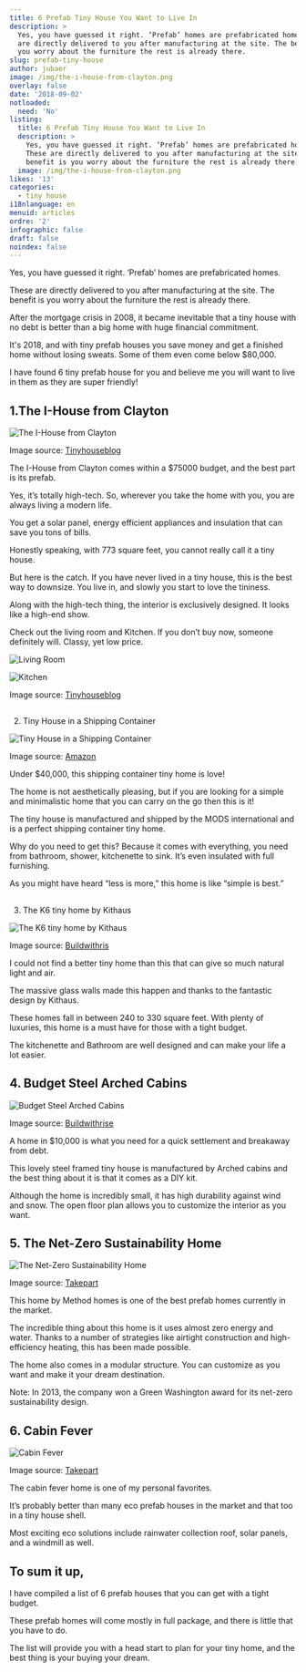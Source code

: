 ```yaml
---
title: 6 Prefab Tiny House You Want to Live In
description: >
  Yes, you have guessed it right. ‘Prefab’ homes are prefabricated homes. These
  are directly delivered to you after manufacturing at the site. The benefit is
  you worry about the furniture the rest is already there.
slug: prefab-tiny-house
author: jubaer
image: /img/the-i-house-from-clayton.png
overlay: false
date: '2018-09-02'
notloaded:
  need: 'No'
listing:
  title: 6 Prefab Tiny House You Want to Live In
  description: >
    Yes, you have guessed it right. ‘Prefab’ homes are prefabricated homes.
    These are directly delivered to you after manufacturing at the site. The
    benefit is you worry about the furniture the rest is already there.
  image: /img/the-i-house-from-clayton.png
likes: '13'
categories:
  - tiny house
i18nlanguage: en
menuid: articles
ordre: '2'
infographic: false
draft: false
noindex: false
---
```

Yes, you have guessed it right. ‘Prefab’ homes are prefabricated homes. 

These are directly delivered to you after manufacturing at the site. The benefit is you worry about the furniture the rest is already there.

After the mortgage crisis in 2008, it became inevitable that a tiny house with no debt is better than a big home with huge financial commitment.

It's 2018, and with tiny prefab houses you save money and get a finished home without losing sweats. Some of them even come below $80,000. 

I have found 6 tiny prefab house for you and believe me you will want to live in them as they are super friendly!



## 1.The I-House from Clayton



![The I-House from Clayton](/img/the-i-house-from-clayton.png)

Image source: [Tinyhouseblog](http://tinyhouseblog.com/pre-fab/clayton-i-house/)



The I-House from Clayton comes within a $75000 budget, and the best part is its prefab.

Yes, it’s totally high-tech. So, wherever you take the home with you, you are always living a modern life.

You get a solar panel, energy efficient appliances and insulation that can save you tons of bills. 

Honestly speaking, with 773 square feet, you cannot really call it a tiny house.

But here is the catch. If you have never lived in a tiny house, this is the best way to downsize. You live in, and slowly you start to love the tininess. 

Along with the high-tech thing, the interior is exclusively designed. It looks like a high-end show. 

Check out the living room and Kitchen. If you don’t buy now, someone definitely will. Classy, yet low price.



![Living Room](/img/living-room.png)



![Kitchen](/img/kitchen.png)

Image source: [Tinyhouseblog](http://tinyhouseblog.com/pre-fab/clayton-i-house/)

## 2. Tiny House in a Shipping Container



![Tiny House in a Shipping Container](/img/tiny-house-in-a-shipping-container.jpg)

Image source: [Amazon](https://www.amazon.com/gp/product/B073FZ8PP9/)



Under $40,000, this shipping container tiny home is love!

The home is not aesthetically pleasing, but if you are looking for a simple and minimalistic home that you can carry on the go then this is it!

The tiny house is manufactured and shipped by the MODS international and is a perfect shipping container tiny home. 

Why do you need to get this? Because it comes with everything, you need from bathroom, shower, kitchenette to sink. It’s even insulated with full furnishing.

As you might have heard “less is more,” this home is like “simple is best.”

## 3. The K6 tiny home by Kithaus



![The K6 tiny home by Kithaus](/img/the-k6-tiny-home-by-kithaus.png)

Image source: [Buildwithris](https://www.buildwithrise.com/stories/5-prefab-tiny-homes)



I could not find a better tiny home than this that can give so much natural light and air. 

The massive glass walls made this happen and thanks to the fantastic design by Kithaus.

These homes fall in between 240 to 330 square feet. With plenty of luxuries, this home is a must have for those with a tight budget.

The kitchenette and Bathroom are well designed and can make your life a lot easier.



## 4. Budget Steel Arched Cabins



![Budget Steel Arched Cabins](/img/budget-steel-arched-cabins.png)

Image source: [Buildwithrise](https://www.buildwithrise.com/stories/5-prefab-tiny-homes)



A home in $10,000 is what you need for a quick settlement and breakaway from debt. 

This lovely steel framed tiny house is manufactured by Arched cabins and the best thing about it is that it comes as a DIY kit.

Although the home is incredibly small, it has high durability against wind and snow. The open floor plan allows you to customize the interior as you want. 



## 5. The Net-Zero Sustainability Home



![The Net-Zero Sustainability Home](/img/the-net-zero-sustainability-home.jpg)

Image source: [Takepart](http://www.takepart.com/article/2015/09/14/7-prefab-eco-houses-you-can-order-today/)



This home by Method homes is one of the best prefab homes currently in the market.

The incredible thing about this home is it uses almost zero energy and water. Thanks to a number of strategies like airtight construction and high-efficiency heating, this has been made possible.

The home also comes in a modular structure. You can customize as you want and make it your dream destination. 

Note: In 2013, the company won a Green Washington award for its net-zero sustainability design.



## 6. Cabin Fever



![Cabin Fever](/img/cabin-fever.jpg)

Image source: [Takepart](http://www.takepart.com/article/2015/09/14/7-prefab-eco-houses-you-can-order-today)



The cabin fever home is one of my personal favorites. 

It’s probably better than many eco prefab houses in the market and that too in a tiny house shell. 

Most exciting eco solutions include rainwater collection roof, solar panels, and a windmill as well. 



## To sum it up,

I have compiled a list of 6 prefab houses that you can get with a tight budget.

These prefab homes will come mostly in full package, and there is little that you have to do.

The list will provide you with a head start to plan for your tiny home, and the best thing is your buying your dream.
